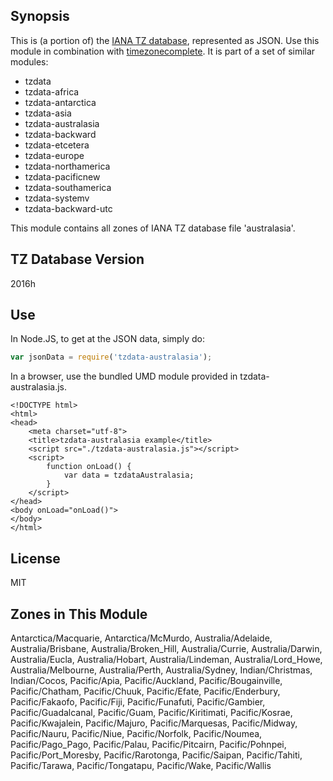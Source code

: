 
## Synopsis

This is (a portion of) the [IANA TZ database](https://www.iana.org/time-zones), represented as JSON. Use this module in combination with [timezonecomplete](https://www.npmjs.com/package/timezonecomplete).
It is part of a set of similar modules:
* tzdata
* tzdata-africa
* tzdata-antarctica
* tzdata-asia
* tzdata-australasia
* tzdata-backward
* tzdata-etcetera
* tzdata-europe
* tzdata-northamerica
* tzdata-pacificnew
* tzdata-southamerica
* tzdata-systemv
* tzdata-backward-utc

This module contains all zones of IANA TZ database file 'australasia'.



## TZ Database Version

2016h

## Use

In Node.JS, to get at the JSON data, simply do:

```javascript
var jsonData = require('tzdata-australasia');
```

In a browser, use the bundled UMD module provided in tzdata-australasia.js.

```
<!DOCTYPE html>
<html>
<head>
    <meta charset="utf-8">
    <title>tzdata-australasia example</title>
    <script src="./tzdata-australasia.js"></script>
    <script>
        function onLoad() {
            var data = tzdataAustralasia;
        }
    </script>
</head>
<body onLoad="onLoad()">
</body>
</html>
```

## License

MIT

## Zones in This Module

Antarctica/Macquarie, Antarctica/McMurdo, Australia/Adelaide, Australia/Brisbane, Australia/Broken_Hill, Australia/Currie, Australia/Darwin, Australia/Eucla, Australia/Hobart, Australia/Lindeman, Australia/Lord_Howe, Australia/Melbourne, Australia/Perth, Australia/Sydney, Indian/Christmas, Indian/Cocos, Pacific/Apia, Pacific/Auckland, Pacific/Bougainville, Pacific/Chatham, Pacific/Chuuk, Pacific/Efate, Pacific/Enderbury, Pacific/Fakaofo, Pacific/Fiji, Pacific/Funafuti, Pacific/Gambier, Pacific/Guadalcanal, Pacific/Guam, Pacific/Kiritimati, Pacific/Kosrae, Pacific/Kwajalein, Pacific/Majuro, Pacific/Marquesas, Pacific/Midway, Pacific/Nauru, Pacific/Niue, Pacific/Norfolk, Pacific/Noumea, Pacific/Pago_Pago, Pacific/Palau, Pacific/Pitcairn, Pacific/Pohnpei, Pacific/Port_Moresby, Pacific/Rarotonga, Pacific/Saipan, Pacific/Tahiti, Pacific/Tarawa, Pacific/Tongatapu, Pacific/Wake, Pacific/Wallis
